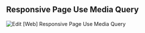 ## Responsive Page Use Media Query

![Edit [Web] Responsive Page Use Media Query](../../gifs/page/responsive-page-use-media-query.gif)
